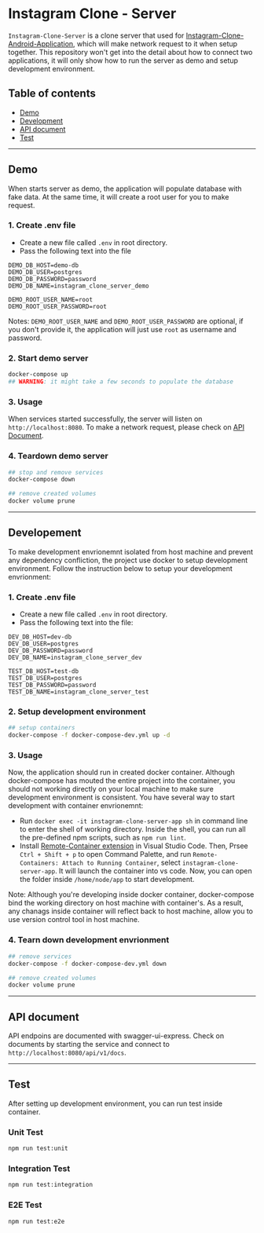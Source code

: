 # Instagram Clone - Server

`Instagram-Clone-Server` is a clone server that used for [Instagram-Clone-Android-Application](https://github.com/kyleliao321/instagram-clone-clean-architecture), which will make network request to it when setup together. This repository won't get into the detail about how to connect two applications, it will only show how to run the server as demo and setup development environment.

## Table of contents
- [Demo](#demo)
- [Development](#development)
- [API document](#api-document)
- [Test](#test)
---
## Demo
When starts server as demo, the application will populate database with fake data. At the same time, it will create a root user for you to make request. 

### 1. Create .env file
- Create a new file called `.env` in root directory.
- Pass the following text into the file
```
DEMO_DB_HOST=demo-db
DEMO_DB_USER=postgres
DEMO_DB_PASSWORD=password
DEMO_DB_NAME=instagram_clone_server_demo

DEMO_ROOT_USER_NAME=root
DEMO_ROOT_USER_PASSWORD=root
```
Notes: `DEMO_ROOT_USER_NAME` and `DEMO_ROOT_USER_PASSWORD` are optional, if you don't provide it, the application will just use `root` as username and password.

### 2. Start demo server
```bash
docker-compose up
## WARNING: it might take a few seconds to populate the database
```

### 3. Usage
When services started successfully, the server will listen on `http://localhost:8080`. To make a network request, please check on [API Document](#api-document). 

### 4. Teardown demo server
```bash
## stop and remove services
docker-compose down

## remove created volumes
docker volume prune
```
---

## Developement
To make development envrionemnt isolated from host machine and prevent any dependency confliction, the project use docker to setup development environment. Follow the instruction below to setup your development envrionment:

### 1. Create .env file
- Create a new file called `.env` in root directory.
- Pass the following text into the file:
```
DEV_DB_HOST=dev-db
DEV_DB_USER=postgres
DEV_DB_PASSWORD=password
DEV_DB_NAME=instagram_clone_server_dev

TEST_DB_HOST=test-db
TEST_DB_USER=postgres
TEST_DB_PASSWORD=password
TEST_DB_NAME=instagram_clone_server_test
```

### 2. Setup development environment
```bash
## setup containers
docker-compose -f docker-compose-dev.yml up -d
```

### 3. Usage
Now, the application should run in created docker container. Although docker-compose has mouted the entire project into the container, you should not working directly on your local machine to make sure development environment is consistent. You have several way to start development with container envrionemnt:

- Run `docker exec -it instagram-clone-server-app sh` in command line to enter the shell of working directory. Inside the shell, you can run all the pre-defined npm scripts, such as `npm run lint`.
- Install [Remote-Container extension](https://code.visualstudio.com/docs/remote/containers) in Visual Studio Code. Then, Prsee `Ctrl + Shift + p` to open Command Palette, and run `Remote-Containers: Attach to Running Container`, select `instagram-clone-server-app`. It will launch the container into vs code. Now, you can open the folder inside `/home/node/app` to start development.

Note: Although you're developing inside docker container, docker-compose bind the working directory on host machine with container's. As a result, any chanags inside container will reflect back to host machine, allow you to use version control tool in host machine.

### 4. Tearn down development envrionment
```bash
## remove services
docker-compose -f docker-compose-dev.yml down

## remove created volumes
docker volume prune
```

---

## API document
API endpoins are documented with swagger-ui-express. Check on documents by starting the service and connect to `http://localhost:8080/api/v1/docs`. 

---

## Test

After setting up development environment, you can run test inside container. 

### Unit Test
```bash
npm run test:unit
```

### Integration Test
```bash
npm run test:integration
```

### E2E Test
```bash
npm run test:e2e
```